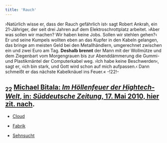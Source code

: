 ```yaml
---
title: 'Rauch'
---
```


›Natürlich wisse er, dass der Rauch gefährlich ist‹ sagt Robert Ankrah, ein 21-Jähriger, der seit drei Jahren auf dem Elektroschrottplatz arbeitet. ›Aber was sollen wir machen? Wir haben keine Jobs. Sollen wir stehlen gehen?‹ Er und seine Kumpels wollten eben an das Kupfer in den Kabeln gelangen, das bringe am meisten Geld bei den Metallhändlern, umgerechnet zwischen ein und zwei Euro am Tag. **Deshalb brennt** der Mann mit der Wollmütze und dem Ziegenbart vom Morgengrauen bis zur Abenddämmerung die Gummi- und Plastikmäntel der Computerkabel weg. ›Ich habe keine Beschwerden‹, sagt er, ›ich bin stark, und Gott wird schon auf mich aufpassen.‹ Dann schmeißt er das nächste Kabelknäuel ins Feuer.« -!22!-
## <sub class="subscript">**22**</sub> [Michael Bitala: _Im Höllenfeuer der Hightech-Welt_, in: _Süddeutsche Zeitung_, 17. Mai 2010, hier zit. <u>nach</u>](https://www.sueddeutsche.de/wissen/ghana-im-hoellenfeuer-der-hightech-welt-1.689901?print=true).

* [Cloud](Clouds_de)

* [Fabrik](The%20Factory_de)

* [Sehnsucht](Longing_de)
